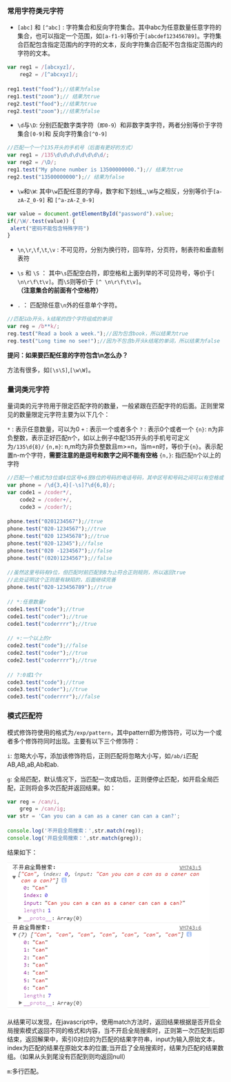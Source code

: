 ### 常用字符类元字符


+ `[abc]` 和 `[^abc]` : 字符集合和反向字符集合。其中abc为任意数量任意字符的集合，也可以指定一个范围，如`[a-f1-9]`等价于`[abcdef123456789]`。字符集合匹配包含指定范围内的字符的文本，反向字符集合匹配不包含指定范围内的字符的文本。

```javascript
var reg1 = /[abcxyz]/,
	reg2 = /[^abcxyz]/;

reg1.test("food");//结果为false
reg1.test("zoom");// 结果为true
reg2.test("food");//结果为true
reg2.test("zoom");//结果为false

```
+ `\d`与`\D`: 分别匹配数字类字符（`即0-9`）和非数字类字符，两者分别等价于字符集合`[0-9]`和 反向字符集合`[^0-9]`

```javascript
//匹配一个一个135开头的手机号（后面有更好的方式）
var reg1 = /135\d\d\d\d\d\d\d\d/;
var reg2 = /\D/;
reg1.test("My phone number is 13500000000.");// 结果为true
reg2.test("13500000000");// 结果为false

```

+ `\w`和`\W`: 其中`\w`匹配任意的字母，数字和下划线_,`\W`与之相反，分别等价于`[a-zA-Z_0-9]` 和 `[^a-zA-Z_0-9]`

```javascript
var value = document.getElementById("password").value;
if(/\W/.test(value)) {
 alert("密码不能包含特殊字符")
}
```

+ `\n`,`\r`,`\f`,`\t`,`\v` : 不可见符，分别为换行符，回车符，分页符，制表符和垂直制表符

+ `\s` 和 `\S` ： 其中`\s`匹配空白符，即空格和上面列举的不可见符号，等价于`[ \n\r\f\t\v]`。而`\S`则等价于 `[^ \n\r\f\t\v]`。**（注意集合的前面有个空格符）**

+ `.` ： 匹配除任意`\n`外的任意单个字符。

```javascript
//匹配以b开头，k结尾的四个字符组成的单词
var reg = /b**k/;
reg.test("Read a book a week.");//因为包含book，所以结果为true
reg.test("Long time no see!");//因为不包含b开头k结尾的单词，所以结果为false

```
**提问：如果要匹配任意的字符包含\n怎么办？**

方法有很多，如`[\s\S]`,`[\w\W]`。 

### 量词类元字符

量词类的元字符用于限定匹配字符的数量，一般紧跟在匹配字符的后面。正则里常见的数量限定元字符主要为以下几个：

`*` : 表示任意数量，可以为0
`+` : 表示一个或者多个
`?` : 表示0个或者一个
`{n}`: n为非负整数，表示正好匹配n个，如以上例子中配135开头的手机号可定义为`/135\d{8}/`
`{n,m}`: n,m均为非负整数且m>=n，当m=n时，等价于`{n}`。表示配置n-m个字符，**需要注意的是逗号和数字之间不能有空格**
`{n,}`: 指匹配n个以上的字符

```javascript
//匹配一个格式为3位或4位区号+6至8位的号码的电话号码，其中区号和号码之间可以有空格或-分割
var phone = /\d{3,4}[-\s]?\d{6,8}/;
var code1 = /coder*/,
	code2 = /coder+/,
	code3 = /coder?/;

phone.test("0201234567");//true
phone.test("020-1234567");//true
phone.test("020 12345678");//true
phone.test("020-12345");//false
phone.test("020 -1234567");//false
phone.test("(020)1234567");//false

//虽然这里号码有9位，但匹配时前匹配到8为止符合正则规则，所以返回true
//此处证明这个正则是有缺陷的，后面继续完善
phone.test("020-123456789");//true

// *:任意数量r
code1.test("code");//true
code1.test("coder");//true
code1.test("coderrrr");//true 

// +:一个以上的r
code2.test("code");//false
code2.test("coder");//true
code2.test("coderrrr");//true

// ?:0或1个r
code3.test("code");//true
code3.test("coder");//true
code3.test("coderrrr");//false

```

### 模式匹配符

模式修饰符使用的格式为`/exp/pattern`，其中pattern即为修饰符，可以为一个或者多个修饰符同时出现。主要有以下三个修饰符：

`i`: 忽略大小写，添加该修饰符后，正则匹配将忽略大小写，如`/ab/i`匹配AB,AB,aB,Ab和ab.

`g`: 全局匹配，默认情况下，当匹配一次成功后，正则便停止匹配，如开启全局匹配，正则将会多次匹配并返回结果。如：

```javascript
var reg = /can/i,
	greg = /can/ig;
var str = 'Can you can a can as a caner can can a can?';

console.log('不开启全局搜索：',str.match(reg));
console.log('开启全局搜索：',str.match(greg));

```
结果如下：

![](./images/global.png)

从结果可以发现，在javascript中，使用match方法时，返回结果根据是否开启全局搜索模式返回不同的格式和内容，当不开启全局搜索时，正则第一次匹配到后即结束，返回解果中，索引0对应的为匹配的结果字符串，input为输入原始文本，index为匹配的结果在原始文本的位置;当开启了全局搜索时，结果为匹配的结果数组。（如果从头到尾没有匹配到则均返回null）

`m`:多行匹配。


